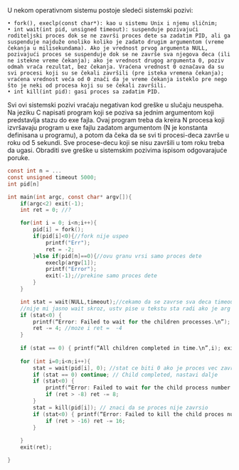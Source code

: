U nekom operativnom sistemu postoje sledeći sistemski pozivi:

	• fork(), execlp(const char*): kao u sistemu Unix i njemu sličnim;
	• int wait(int pid, unsigned timeout): suspenduje pozivajući roditeljski proces dok se ne završi proces dete sa zadatim PID, ali ga suspenduje najduže onoliko koliko je zadato drugim argumentom (vreme čekanja u milisekundama). Ako je vrednost prvog argumenta NULL, pozivajući proces se suspenduje dok se ne završe sva njegova deca (ili ne istekne vreme čekanja); ako je vrednost drugog argumenta 0, poziv odmah vraća rezultat, bez čekanja. Vraćena vrednost 0 označava da su svi procesi koji su se čekali završili (pre isteka vremena čekanja); vraćena vrednost veća od 0 znači da je vreme čekanja isteklo pre nego što je neki od procesa koji su se čekali završili.
	• int kill(int pid): gasi proces sa zadatim PID.
Svi ovi sistemski pozivi vraćaju negativan kod greške u slučaju neuspeha. 
Na jeziku C napisati program koji se poziva sa jednim argumentom koji predstavlja stazu do exe fajla. Ovaj program treba da kreira N procesa koji izvršavaju program u exe fajlu zadatom argumentom (N je konstanta definisana u programu), a potom da čeka da se svi ti procesi-deca završe u roku od 5 sekundi. Sve procese-decu koji se nisu završili u tom roku treba da ugasi.
Obraditi sve greške u sistemskim pozivima ispisom odgovarajuće poruke.
```c
const int n = ...
const unsigned timeout 5000;
int pid[n]

int main(int argc, const char* argv[]){
	if(argc<2) exit(-1);
	int ret = 0; //?

	for(int i = 0; i<n;i++){
		pid[i] = fork();
		if(pid[i]<0){//fork nije uspeo
			printf("Err");
			ret = -2;
		}else if(pid[n]==0){//ovu granu vrsi samo proces dete
			execlp(argv[1]);
			printf("Error");
			exit(-1);//prekine samo proces dete
		}
	}

	int stat = wait(NULL,timeout);//cekamo da se zavrse sva deca timeout milisekundi
	//nije mi jasno wait skroz, ustv pise u tekstu sta radi ako je arg null
	if (stat<0) {
		printf(“Error: Failed to wait for the children processes.\n”);
		ret -= 4; //moze i ret =  -4 
	}
	
	if (stat == 0) { printf(“All children completed in time.\n”,i); exit(0); }
	
	for (int i=0;i<n;i++){
		stat = wait(pid[i], 0); //stat ce biti 0 ako je proces vec zavrsen, wait time stagod kao arg je 0
		if (stat == 0) continue; // Child completed, nastavi dalje
		if (stat<0) {
			printf(“Error: Failed to wait for the child process number %d.\n”,i);
			if (ret > -8) ret -= 8;
		}
		stat = kill(pid[i]); // znaci da se proces nije zavrsio
		if (stat<0) { printf(“Error: Failed to kill the child proces number%d.\n”,i); 
			if (ret > -16) ret -= 16; 
		}
		
	}
	exit(ret);

}
```